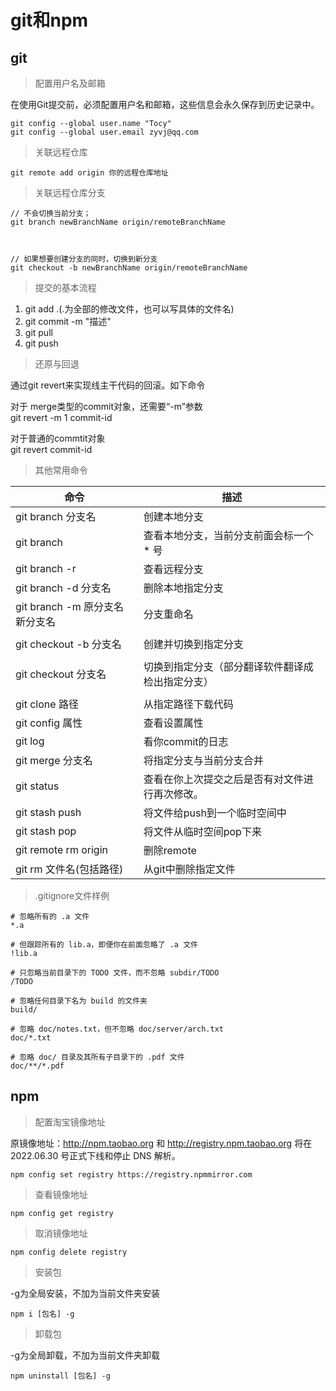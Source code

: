 # git和npm


## git

>配置用户名及邮箱

在使用Git提交前，必须配置用户名和邮箱，这些信息会永久保存到历史记录中。
```
git config --global user.name "Tocy"
git config --global user.email zyvj@qq.com
```
>关联远程仓库

```
git remote add origin 你的远程仓库地址
```
>关联远程仓库分支

```
// 不会切换当前分支；
git branch newBranchName origin/remoteBranchName



// 如果想要创建分支的同时，切换到新分支
git checkout -b newBranchName origin/remoteBranchName
```


>提交的基本流程

1. git add .(.为全部的修改文件，也可以写具体的文件名)
2. git commit -m "描述"
3. git pull
4. git push
   
>还原与回退

通过git revert来实现线主干代码的回滚。如下命令<br>

对于 merge类型的commit对象，还需要“-m”参数<br>
git revert -m 1  commit-id<br>

对于普通的commtit对象<br>
git revert commit-id<br>

>其他常用命令

| 命令                            | 描述                                             |
| ------------------------------- | ------------------------------------------------ |
| git branch 分支名               | 创建本地分支                                     |
| git branch                      | 查看本地分支，当前分支前面会标一个 * 号          |
| git branch -r                   | 查看远程分支                                     |
| git branch -d  分支名           | 删除本地指定分支                                 |
| git branch -m 原分支名 新分支名 | 分支重命名                                       |
|                                 |                                                  |
| git checkout -b 分支名          | 创建并切换到指定分支                             |
|                                 |                                                  |
| git checkout 分支名             | 切换到指定分支（部分翻译软件翻译成检出指定分支） |
|                                 |                                                  |
| git clone  路径                 | 从指定路径下载代码                               |
| git config 属性                 | 查看设置属性                                     |
| git log                         | 看你commit的日志                                 |
| git merge  分支名               | 将指定分支与当前分支合并                         |
| git status                      | 查看在你上次提交之后是否有对文件进行再次修改。   |
| git stash push                  | 将文件给push到一个临时空间中                     |
| git stash pop                   | 将文件从临时空间pop下来                          |
| git remote rm origin            | 删除remote                                       |
| git rm 文件名(包括路径)         | 从git中删除指定文件                              |
>.gitignore文件样例

```git
# 忽略所有的 .a 文件
*.a

# 但跟踪所有的 lib.a，即便你在前面忽略了 .a 文件
!lib.a

# 只忽略当前目录下的 TODO 文件，而不忽略 subdir/TODO
/TODO

# 忽略任何目录下名为 build 的文件夹
build/

# 忽略 doc/notes.txt，但不忽略 doc/server/arch.txt
doc/*.txt

# 忽略 doc/ 目录及其所有子目录下的 .pdf 文件
doc/**/*.pdf
```
## npm

>配置淘宝镜像地址

原镜像地址：http://npm.taobao.org 和 http://registry.npm.taobao.org 将在 2022.06.30 号正式下线和停止 DNS 解析。
```
npm config set registry https://registry.npmmirror.com

```
>查看镜像地址
```
npm config get registry
```
>取消镜像地址
```
npm config delete registry
```
>安装包

-g为全局安装，不加为当前文件夹安装
```
npm i [包名] -g
```

>卸载包

-g为全局卸载，不加为当前文件夹卸载
```
npm uninstall [包名] -g
```